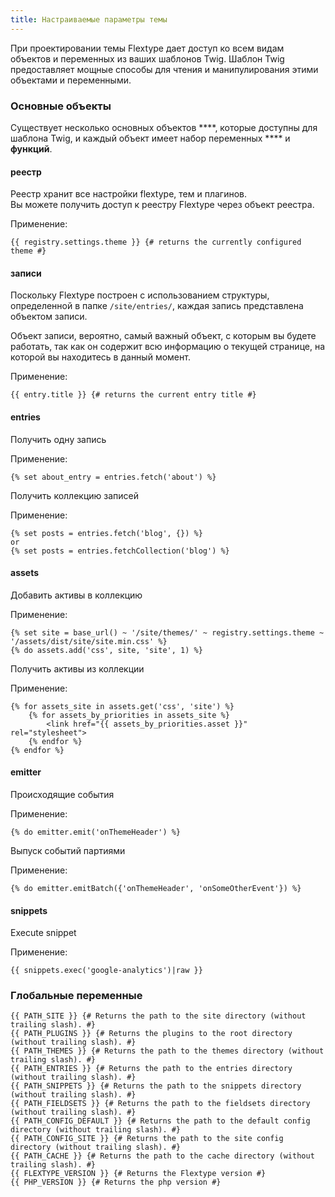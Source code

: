 ```yaml
---
title: Настраиваемые параметры темы
---
```


При проектировании темы Flextype дает доступ ко всем видам объектов и переменных из ваших шаблонов Twig. Шаблон Twig предоставляет мощные способы для чтения и манипулирования этими объектами и переменными.

### Основные объекты

Существует несколько основных объектов ****, которые доступны для шаблона Twig, и каждый объект имеет набор переменных **** и **функций**.

#### реестр

Реестр хранит все настройки flextype, тем и плагинов.<br /> Вы можете получить доступ к реестру Flextype через объект реестра.

Применение:

```twig
{{ registry.settings.theme }} {# returns the currently configured theme #}
```

#### записи

Поскольку Flextype построен с использованием структуры, определенной в папке `/site/entries/`, каждая запись представлена объектом записи.

Объект записи, вероятно, самый важный объект, с которым вы будете работать, так как он содержит всю информацию о текущей странице, на которой вы находитесь в данный момент.

Применение:

```twig
{{ entry.title }} {# returns the current entry title #}
```

#### entries

Получить одну запись

Применение:

```twig
{% set about_entry = entries.fetch('about') %}
```

Получить коллекцию записей

Применение:

```twig
{% set posts = entries.fetch('blog', {}) %}
or
{% set posts = entries.fetchCollection('blog') %}
```

#### assets

Добавить активы в коллекцию

Применение:

```twig
{% set site = base_url() ~ '/site/themes/' ~ registry.settings.theme ~ '/assets/dist/site/site.min.css' %}
{% do assets.add('css', site, 'site', 1) %}
```

Получить активы из коллекции

Применение:

```twig
{% for assets_site in assets.get('css', 'site') %}
    {% for assets_by_priorities in assets_site %}
        <link href="{{ assets_by_priorities.asset }}" rel="stylesheet">
    {% endfor %}
{% endfor %}
```

#### emitter

Происходящие события

Применение:
```twig
{% do emitter.emit('onThemeHeader') %}
```

Выпуск событий партиями

Применение:

```twig
{% do emitter.emitBatch({'onThemeHeader', 'onSomeOtherEvent'}) %}
```

#### snippets

Execute snippet

Применение:

```twig
{{ snippets.exec('google-analytics')|raw }}
```

### Глобальные переменные

```twig
{{ PATH_SITE }} {# Returns the path to the site directory (without trailing slash). #}
{{ PATH_PLUGINS }} {# Returns the plugins to the root directory (without trailing slash). #}
{{ PATH_THEMES }} {# Returns the path to the themes directory (without trailing slash). #}
{{ PATH_ENTRIES }} {# Returns the path to the entries directory (without trailing slash). #}
{{ PATH_SNIPPETS }} {# Returns the path to the snippets directory (without trailing slash). #}
{{ PATH_FIELDSETS }} {# Returns the path to the fieldsets directory (without trailing slash). #}
{{ PATH_CONFIG_DEFAULT }} {# Returns the path to the default config directory (without trailing slash). #}
{{ PATH_CONFIG_SITE }} {# Returns the path to the site config directory (without trailing slash). #}
{{ PATH_CACHE }} {# Returns the path to the cache directory (without trailing slash). #}
{{ FLEXTYPE_VERSION }} {# Returns the Flextype version #}
{{ PHP_VERSION }} {# Returns the php version #}
```
